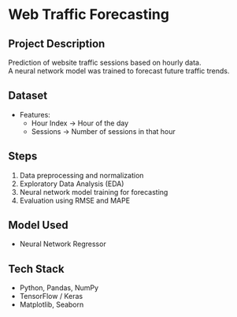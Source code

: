 # Web Traffic Forecasting

## Project Description
Prediction of website traffic sessions based on hourly data.  
A neural network model was trained to forecast future traffic trends.

## Dataset
- Features:  
  - Hour Index → Hour of the day  
  - Sessions → Number of sessions in that hour  

## Steps
1. Data preprocessing and normalization  
2. Exploratory Data Analysis (EDA)  
3. Neural network model training for forecasting  
4. Evaluation using RMSE and MAPE  

## Model Used
- Neural Network Regressor  

## Tech Stack
- Python, Pandas, NumPy  
- TensorFlow / Keras  
- Matplotlib, Seaborn  
